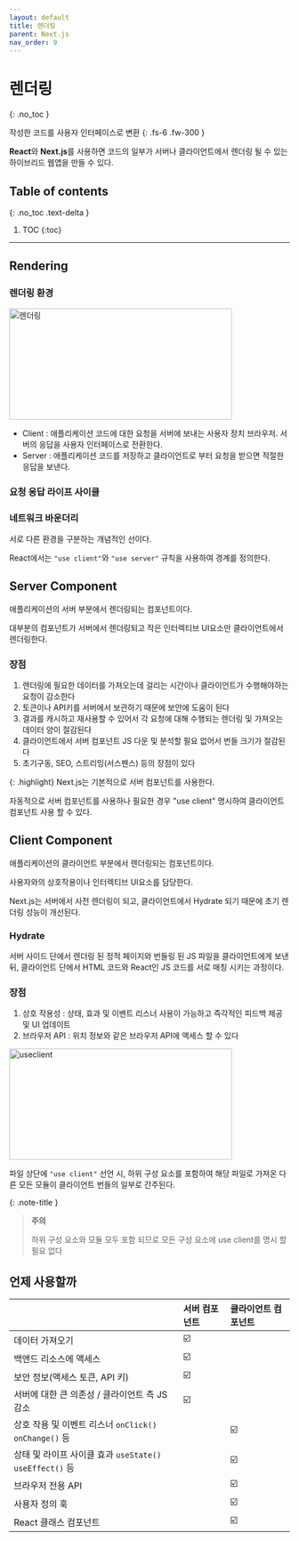 ```yaml
---
layout: default
title: 렌더링 
parent: Next.js
nav_order: 9
---
```



# 렌더링 
{: .no_toc }

작성한 코드를 사용자 인터페이스로 변환
{: .fs-6 .fw-300 }

**React**와 **Next.js**를 사용하면 코드의 일부가 서버나 클라이언트에서 렌더링 될 수 있는 하이브리드 웹앱을 만들 수 있다. 


## Table of contents
{: .no_toc .text-delta }

1. TOC
{:toc}

---


## Rendering

### 렌더링 환경 

<img src="../../../assets/images/rendering.png" alt="렌더링" aria-label="렌더링 Image" width="400" height="200">

- Client : 애플리케이션 코드에 대한 요청을 서버에 보내는 사용자 장치 브라우저. 서버의 응답을 사용자 인터페이스로 전환한다.  
- Server : 애플리케이션 코드를 저장하고 클라이언트로 부터 요청을 받으면 적절한 응답을 보낸다. 

### 요청 응답 라이프 사이클

### 네트워크 바운더리 

서로 다른 환경을 구분하는 개념적인 선이다. 

React에서는 `"use client"`와 `"use server"` 규칙을 사용하여 경계를 정의한다. 


## Server Component 

애플리케이션의 서버 부분에서 렌더링되는 컴포넌트이다. 

대부분의 컴포넌트가 서버에서 렌더링되고 작은 인터렉티브 UI요소만 클라이언트에서 렌더링한다. 

### 장점 

1. 렌더링에 필요한 데이터를 가져오는데 걸리는 시간이나 클라이언트가 수행해야하는 요청이 감소한다
1. 토큰이나 API키를 서버에서 보관하기 때문에 보안에 도움이 된다
1. 결과를 캐시하고 재사용할 수 있어서 각 요청에 대해 수행되는 렌더링 및 가져오는 데이터 양이 절감된다
1. 클라이언트에서 서버 컴포넌트 JS 다운 및 분석할 필요 없어서 번들 크기가 절감된다
1. 초기구동, SEO, 스트리밍(서스펜스) 등의 장점이 있다

{: .highlight}
Next.js는 기본적으로 서버 컴포넌트를 사용한다. 

자동적으로 서버 컴포넌트를 사용하나 필요한 경우 "use client" 명시하여 클라이언트 컴포넌트 사용 할 수 있다. 



## Client Component

애플리케이션의 클라이언트 부분에서 렌더링되는 컴포넌트이다. 

사용자와의 상호작용이나 인터렉티브 UI요소를 담당한다. 

Next.js는 서버에서 사전 렌더링이 되고, 클라이언트에서 Hydrate 되기 때문에 초기 렌더링 성능이 개선된다. 

### Hydrate 

서버 사이드 단에서 렌더링 된 정적 페이지와 번들링 된 JS 파일을 클라이언트에게 보낸 뒤, 클라이언트 단에서 HTML 코드와 React인 JS 코드를 서로 매칭 시키는 과정이다. 

### 장점 

1. 상호 작용성 : 상태, 효과 및 이벤트 리스너 사용이 가능하고 즉각적인 피드백 제공 및 UI 업데이트 
1. 브라우저 API : 위치 정보와 같은 브라우저 API에 액세스 할 수 있다



<img src="../../../assets/images/useclient.png" alt="useclient" aria-label="useclient Image" width="400" height="200">


파일 상단에 `"use client"` 선언 시, 하위 구성 요소를 포함하여 해당 파일로 가져온 다른 모든 모듈이 클라이언트 번들의 일부로 간주된다. 

{: .note-title }
> **주의**
>
> 하위 구성 요소와 모듈 모두 포함 되므로 모든 구성 요소에 use client를 명시 할 필요 없다


## 언제 사용할까 


|         | 서버 컴포넌트        |  클라이언트 컴포넌트         | 
|:-------------|:------------------|:------------------|
| 데이터 가져오기 | ☑️  | |
| 백앤드 리소스에 액세스 | ☑️ | |
| 보안 정보(액세스 토큰, API 키) | ☑️ | |
| 서버에 대한 큰 의존성 / 클라이언트 측 JS 감소 | ☑️ | |
| 상호 작용 및 이벤트 리스너 `onClick()` `onChange()` 등 |  | ☑️ |
| 상태 및 라이프 사이클 효과 `useState()` `useEffect()` 등 |  | ☑️ |
| 브라우저 전용 API |  | ☑️ |
| 사용자 정의 훅 |  | ☑️ |
| React 클래스 컴포넌트 |  | ☑️ |
